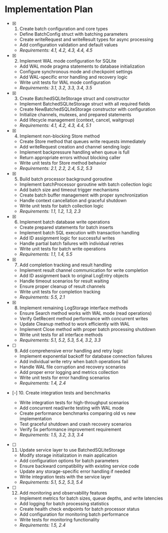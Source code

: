 # Implementation Plan

- [x] 1. Create batch configuration and core types





  - Define BatchConfig struct with batching parameters
  - Create writeRequest and writeResult types for async processing
  - Add configuration validation and default values
  - _Requirements: 4.1, 4.2, 4.3, 4.4, 4.5_

- [x] 2. Implement WAL mode configuration for SQLite





  - Add WAL mode pragma statements to database initialization
  - Configure synchronous mode and checkpoint settings
  - Add WAL-specific error handling and recovery logic
  - Write unit tests for WAL mode configuration
  - _Requirements: 3.1, 3.2, 3.3, 3.4, 3.5_

- [x] 3. Create BatchedSQLiteStorage struct and constructor





  - Implement BatchedSQLiteStorage struct with all required fields
  - Create NewBatchedSQLiteStorage constructor with configuration
  - Initialize channels, mutexes, and prepared statements
  - Add lifecycle management (context, cancel, waitgroup)
  - _Requirements: 4.1, 4.2, 4.3, 4.4, 5.1_

- [x] 4. Implement non-blocking Store method





  - Create Store method that queues write requests immediately
  - Add writeRequest creation and channel sending logic
  - Implement backpressure handling when queue is full
  - Return appropriate errors without blocking caller
  - Write unit tests for Store method behavior
  - _Requirements: 2.1, 2.2, 2.4, 5.2, 5.3_

- [x] 5. Build batch processor background goroutine





  - Implement batchProcessor goroutine with batch collection logic
  - Add batch size and timeout trigger mechanisms
  - Create batch buffer management with proper synchronization
  - Handle context cancellation and graceful shutdown
  - Write unit tests for batch collection logic
  - _Requirements: 1.1, 1.2, 1.3, 2.3_

- [x] 6. Implement batch database write operations





  - Create prepared statements for batch inserts
  - Implement batch SQL execution with transaction handling
  - Add ID assignment logic for successful writes
  - Handle partial batch failures with individual retries
  - Write unit tests for batch write operations
  - _Requirements: 1.1, 1.4, 5.5_

- [x] 7. Add completion tracking and result handling





  - Implement result channel communication for write completion
  - Add ID assignment back to original LogEntry objects
  - Handle timeout scenarios for result waiting
  - Ensure proper cleanup of result channels
  - Write unit tests for completion tracking
  - _Requirements: 5.5, 2.1_

- [x] 8. Implement remaining LogStorage interface methods





  - Ensure Search method works with WAL mode (read operations)
  - Verify GetRecent method performance with concurrent writes
  - Update Cleanup method to work efficiently with WAL
  - Implement Close method with proper batch processing shutdown
  - Write unit tests for all interface methods
  - _Requirements: 5.1, 5.2, 5.3, 5.4, 3.2, 3.3_

- [ ] 9. Add comprehensive error handling and retry logic
  - Implement exponential backoff for database connection failures
  - Add individual write retry when batch operations fail
  - Handle WAL file corruption and recovery scenarios
  - Add proper error logging and metrics collection
  - Write unit tests for error handling scenarios
  - _Requirements: 1.4, 2.4_

- [-] 10. Create integration tests and benchmarks



  - Write integration tests for high-throughput scenarios
  - Add concurrent read/write testing with WAL mode
  - Create performance benchmarks comparing old vs new implementation
  - Test graceful shutdown and crash recovery scenarios
  - Verify 5x performance improvement requirement
  - _Requirements: 1.5, 3.2, 3.3, 3.4_

- [ ] 11. Update service layer to use BatchedSQLiteStorage
  - Modify storage initialization in main application
  - Add configuration options for batch parameters
  - Ensure backward compatibility with existing service code
  - Update any storage-specific error handling if needed
  - Write integration tests with the service layer
  - _Requirements: 5.1, 5.2, 5.3, 5.4_

- [ ] 12. Add monitoring and observability features
  - Implement metrics for batch sizes, queue depths, and write latencies
  - Add logging for batch processing statistics
  - Create health check endpoints for batch processor status
  - Add configuration for monitoring batch performance
  - Write tests for monitoring functionality
  - _Requirements: 1.5, 2.4_